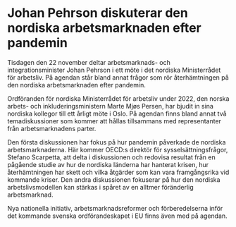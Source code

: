 # Johan Pehrson diskuterar den nordiska arbetsmarknaden efter pandemin

Tisdagen den 22 november deltar arbetsmarknads- och integrationsminister Johan Pehrson i ett möte i det nordiska Ministerrådet för arbetsliv. På agendan står bland annat frågor som rör återhämtningen på den nordiska arbetsmarknaden efter pandemin.

Ordföranden för nordiska Ministerrådet för arbetsliv under 2022, den norska arbets- och inkluderingsministern Marte Mjøs Persen, har bjudit in sina nordiska kollegor till ett årligt möte i Oslo. På agendan finns bland annat två temadiskussioner som kommer att hållas tillsammans med representanter från arbetsmarknadens parter.

Den första diskussionen har fokus på hur pandemin påverkade de nordiska arbetsmarknaderna. Här kommer OECD:s direktör för sysselsättningsfrågor, Stefano Scarpetta, att delta i diskussionen och redovisa resultat från en pågående studie av hur de nordiska länderna har hanterat krisen, hur återhämtningen har skett och vilka åtgärder som kan vara framgångsrika vid kommande kriser. Den andra diskussionen fokuserar på hur den nordiska arbetslivsmodellen kan stärkas i spåret av en alltmer föränderlig arbetsmarknad.

Nya nationella initiativ, arbetsmarknadsreformer och förberedelserna inför det kommande svenska ordförandeskapet i EU finns även med på agendan.

